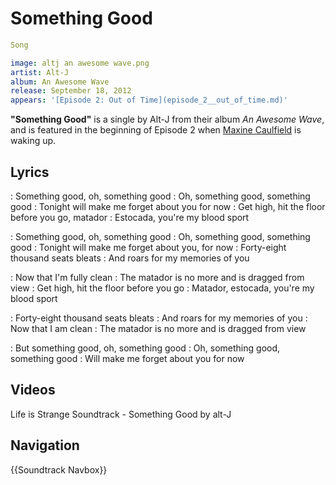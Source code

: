#  Something Good 

```yaml
Song

image: altj an awesome wave.png
artist: Alt-J
album: An Awesome Wave
release: September 18, 2012
appears: '[Episode 2: Out of Time](episode_2__out_of_time.md)'
```

**"Something Good"** is a single by Alt-J from their album *An Awesome Wave*, and is featured in the beginning of Episode 2 when [Maxine Caulfield](max.md) is waking up.

##  Lyrics 

: Something good, oh, something good
: Oh, something good, something good
: Tonight will make me forget about you for now
: Get high, hit the floor before you go, matador
: Estocada, you're my blood sport

: Something good, oh, something good
: Oh, something good, something good
: Tonight will make me forget about you, for now
: Forty-eight thousand seats bleats
: And roars for my memories of you

: Now that I'm fully clean
: The matador is no more and is dragged from view
: Get high, hit the floor before you go
: Matador, estocada, you're my blood sport

: Forty-eight thousand seats bleats
: And roars for my memories of you
: Now that I am clean
: The matador is no more and is dragged from view

: But something good, oh, something good
: Oh, something good, something good
: Will make me forget about you for now

##  Videos 

Life is Strange Soundtrack - Something Good by alt-J

##  Navigation 
{{Soundtrack Navbox}}

